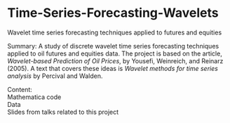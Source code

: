 # Time-Series-Forecasting-Wavelets
Wavelet time series forecasting techniques applied to futures and equities

Summary:
A study of discrete wavelet time series forecasting techniques applied to oil futures and equities data. The project is based on the article, *Wavelet-based Prediction of Oil Prices*, by Yousefi, Weinreich, and Reinarz (2005). A text that covers these ideas is *Wavelet methods for time series analysis* by Percival and Walden.

Content:   
Mathematica code  
Data  
Slides from talks related to this project  
